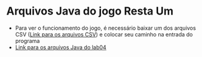 # Arquivos Java do jogo Resta Um
* Para ver o funcionamento do jogo, é necessário baixar um dos arquivos CSV ([Link para os arquivos CSV](https://github.com/jovi2000/MC322-Joao-Barreira/tree/main/lab04/testesCSV)) e colocar seu caminho na entrada do programa
* [Link para os arquivos Java do lab04](https://github.com/jovi2000/MC322-Joao-Barreira/tree/main/lab04/src/mc322/lab04)

